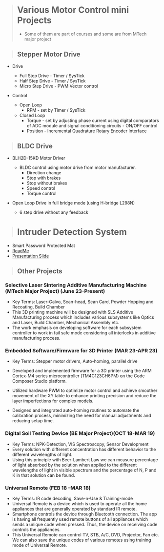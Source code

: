 >#  Various Motor Control mini Projects
>
>* Some of them are part of courses and some are from MTech major project

>## Stepper Motor Drive

* Drive
  
  * Full Step Drive - Timer / SysTick
  * Half Step Drive - Timer / SysTick
  * Micro Step Drive - PWM Vector control
* Control
  * Open Loop
    * RPM - set by Timer / SysTick
  * Closed Loop
    * Torque - set by adjusting phase current using digital comparators of ADC module and signal conditioning circuits - ON/OFF control
    * Position - Incremental Quadrature Rotary Encoder Interface

>##  BLDC Drive

* BLH2D-15KD Motor Driver
  * BLDC control using motor drive from motor manufacturer.
    * Direction change
    * Stop with brakes
    * Stop without brakes
    * Speed control
    * Torque control
  
* Open Loop Drive in full bridge mode (using H-bridge L298N)
  * 6 step drive without any feedback

># Intruder Detection System
* Smart Password Protected Mat
* [ReadMe](https://github.com/sarvp/All-Projects/blob/main/ReadMe-Intruder%20Detection%20Mat.md) 
* [Presentation Slide](https://github.com/sarvp/All-Projects/blob/main/Intruder%20Detection%20Mat.pptx)

>## Other Projects

### Selective Laser Sintering Additive Manufacturing Machine (MTech Major Project) (June 23-Present)
* Key Terms: Laser-Galvo, Scan-head, Scan Card, Powder Hopping and Recoating, Build Chamber
* This 3D printing machine will be designed with SLS Additive Manufacturing process which includes various subsystems like Optics and Laser, Build Chamber, Mechanical Assembly etc. 
* The work emphasis on developing software for each subsystem controller to work in fail safe mode considering all interlocks in additive manufacturing process.
  
### Embedded Software/Firmware for 3D Printer (MAR 23-APR 23)
  * Key Terms: Stepper motor drivers, Auto-homing, parallel drive
  
* Developed and implemented firmware for a 3D printer using the ARM Cortex-M4 series microcontroller (TM4C123GH6PM) on the Code Composer Studio platform.
* Utilized hardware PWM to optimize motor control and achieve smoother movement of the XY table to enhance printing precision and reduce the layer imperfections for complex models. 
* Designed and integrated auto-homing routines to automate the calibration process, minimizing the need for manual adjustments and reducing setup time.
  
### Digital Soil Testing Device	(BE Major Project)(OCT 18-MAR 19)   
* Key Terms: NPK-Detection, VIS Spectroscopy, Sensor Development
* Every solution with different concentration has different behavior to the different wavelengths of light. 
* Using this principle with Beer-Lambert Law we can measure percentage of light absorbed by the solution when applied to the different wavelengths of light in visible spectrum and the percentage of N, P and K in that solution can be found.

### Universal Remote	(FEB 18 –MAR 18)   
* Key Terms: IR code decoding, Save-n-Use & Training-mode
* Universal Remote is a device which is used to operate all the home appliances that are generally operated by standard IR remote.  
* Smartphone controls the device through Bluetooth connection. The app is having all frequently used remote buttons of all appliances which sends a unique code when pressed. Thus, the device on receiving code controls the appliances. 
* This Universal Remote can control TV, STB, A/C, DVD, Projector, Fan etc. We can also save the unique codes of various remotes using training mode of Universal Remote.
